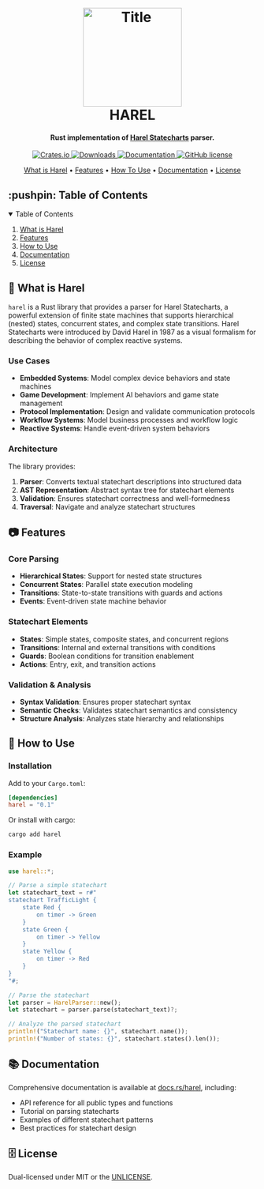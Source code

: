 <a href="" id="topofpage"></a>
<h1 align="center">
  <br>
  <a href="https://www.cryptopatrick.com/projects/harel">
    <img 
      src="https://github.com/cryptopatrick/factory/blob/master/img/100days/harel_scxml.png" 
      alt="Title" 
      width="200"
    />
  </a>
  <br>
  HAREL
  <br>
</h1>

<h4 align="center">
  Rust implementation of 
  <a href="https://en.wikipedia.org/wiki/State_diagram#Harel_statechart" target="_blank">
    Harel Statecharts</a> parser.</h4>

<p align="center">
  <a href="https://crates.io/crates/harel" target="_blank">
    <img src="https://img.shields.io/crates/v/harel" alt="Crates.io"/>
  </a>
  <a href="https://crates.io/crates/harel" target="_blank">
    <img src="https://img.shields.io/crates/d/harel" alt="Downloads"/>
  </a>
  <a href="https://docs.rs/harel" target="_blank">
    <img src="https://docs.rs/harel/badge.svg" alt="Documentation"/>
  </a>
  <a href="LICENSE" target="_blank">
    <img src="https://img.shields.io/github/license/cp/harel.svg" alt="GitHub license"/>
  </a>
</p>

<p align="center">
  <a href="#what-is-harel">What is Harel</a> •
  <a href="#features">Features</a> •
  <a href="#how-to-use">How To Use</a> •
  <a href="#documentation">Documentation</a> •
  <a href="#license">License</a>
</p>

<!-- TABLE OF CONTENTS -->
<h2 id="table-of-contents"> :pushpin: Table of Contents</h2>

<details open="open">
  <summary>Table of Contents</summary>
  <ol>
    <li><a href="#what-is-harel"> What is Harel</a></li>
    <li><a href="#features"> Features</a></li>
    <li><a href="#how-to-use"> How to Use</a></li>
    <li><a href="#documentation"> Documentation</a></li>
    <li><a href="#license">License</a></li>
  </ol>
</details>

## 🤔 What is Harel

`harel` is a Rust library that provides a parser for Harel Statecharts, a powerful extension of finite state machines that supports hierarchical (nested) states, concurrent states, and complex state transitions. Harel Statecharts were introduced by David Harel in 1987 as a visual formalism for describing the behavior of complex reactive systems.

### Use Cases

- **Embedded Systems**: Model complex device behaviors and state machines
- **Game Development**: Implement AI behaviors and game state management
- **Protocol Implementation**: Design and validate communication protocols
- **Workflow Systems**: Model business processes and workflow logic
- **Reactive Systems**: Handle event-driven system behaviors

### Architecture

The library provides:

1. **Parser**: Converts textual statechart descriptions into structured data
2. **AST Representation**: Abstract syntax tree for statechart elements
3. **Validation**: Ensures statechart correctness and well-formedness
4. **Traversal**: Navigate and analyze statechart structures

## 📷 Features

### Core Parsing
- **Hierarchical States**: Support for nested state structures
- **Concurrent States**: Parallel state execution modeling
- **Transitions**: State-to-state transitions with guards and actions
- **Events**: Event-driven state machine behavior

### Statechart Elements
- **States**: Simple states, composite states, and concurrent regions
- **Transitions**: Internal and external transitions with conditions
- **Guards**: Boolean conditions for transition enablement
- **Actions**: Entry, exit, and transition actions

### Validation & Analysis
- **Syntax Validation**: Ensures proper statechart syntax
- **Semantic Checks**: Validates statechart semantics and consistency
- **Structure Analysis**: Analyzes state hierarchy and relationships

## 🚙 How to Use

### Installation

Add to your `Cargo.toml`:

```toml
[dependencies]
harel = "0.1"
```

Or install with cargo:

```bash
cargo add harel
```

### Example

```rust
use harel::*;

// Parse a simple statechart
let statechart_text = r#"
statechart TrafficLight {
    state Red {
        on timer -> Green
    }
    state Green {
        on timer -> Yellow
    }
    state Yellow {
        on timer -> Red
    }
}
"#;

// Parse the statechart
let parser = HarelParser::new();
let statechart = parser.parse(statechart_text)?;

// Analyze the parsed statechart
println!("Statechart name: {}", statechart.name());
println!("Number of states: {}", statechart.states().len());
```

## 📚 Documentation

Comprehensive documentation is available at [docs.rs/harel](https://docs.rs/harel), including:
- API reference for all public types and functions
- Tutorial on parsing statecharts
- Examples of different statechart patterns
- Best practices for statechart design

## 🗄 License

Dual-licensed under MIT or the [UNLICENSE](http://unlicense.org).
